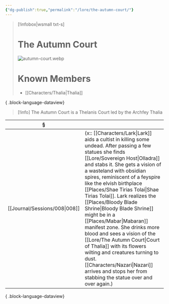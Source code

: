 ```yaml
---
{"dg-publish":true,"permalink":"/lore/the-autumn-court/"}
---
```


> [!infobox|wsmall txt-s]
> # The Autumn Court
> ![autumn-court.webp](/img/user/z_attachments/autumn-court.webp) 
> # Known Members
>  - [[Characters/Thalia\|Thalia]]
> 
{ .block-language-dataview}

>[!info] The Autumn Court is a Thelanis Court led by the Archfey Thalia

| §                                |                                                                                                                                                                                                                                                                                                                                                                                                                                                                                                                                                                                                |
| -------------------------------- | ---------------------------------------------------------------------------------------------------------------------------------------------------------------------------------------------------------------------------------------------------------------------------------------------------------------------------------------------------------------------------------------------------------------------------------------------------------------------------------------------------------------------------------------------------------------------------------------------- |
| [[Journal/Sessions/008\|008]] | (x:: [[Characters/Lark\|Lark]] aids a cultist in killing some undead. After passing a few statues she finds [[Lore/Sovereign Host\|Olladra]] and stabs it. She gets a vision of a wasteland with obsidian spires, reminiscent of a feyspire like the elvish birthplace [[Places/Shae Tirias Tolai\|Shae Tirias Tolai]]. Lark realizes the [[Places/Bloody Blade Shrine\|Bloody Blade Shrine]] might be in a [[Places/Mabar\|Mabaran]] manifest zone. She drinks more blood and sees a vision of the [[Lore/The Autumn Court\|Court of Thalia]] with its flowers wilting and creatures turning to dust. [[Characters/Nazari\|Nazari]] arrives and stops her from stabbing the statue over and over again.) |

{ .block-language-dataview}
